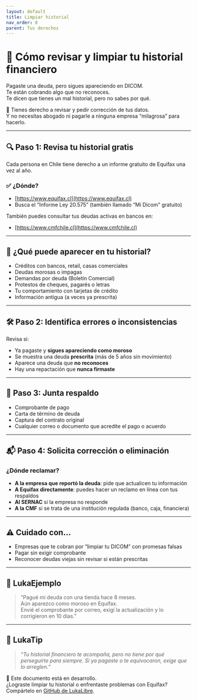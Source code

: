 ```yaml
---
layout: default
title: Limpiar historial
nav_order: 8
parent: Tus derechos
---
```


# 🧹 Cómo revisar y limpiar tu historial financiero

Pagaste una deuda, pero sigues apareciendo en DICOM.  
Te están cobrando algo que no reconoces.  
Te dicen que tienes un mal historial, pero no sabes por qué.

📢 Tienes derecho a revisar y pedir corrección de tus datos.  
Y no necesitas abogado ni pagarle a ninguna empresa “milagrosa” para hacerlo.

---

## 🔍 Paso 1: Revisa tu historial gratis

Cada persona en Chile tiene derecho a un informe gratuito de Equifax una vez al año.

### ✅ ¿Dónde?

- [https://www.equifax.cl](https://www.equifax.cl)
- Busca el “Informe Ley 20.575” (también llamado “Mi Dicom” gratuito)

También puedes consultar tus deudas activas en bancos en:
- [https://www.cmfchile.cl](https://www.cmfchile.cl)

---

## 📌 ¿Qué puede aparecer en tu historial?

- Créditos con bancos, retail, casas comerciales
- Deudas morosas o impagas
- Demandas por deuda (Boletín Comercial)
- Protestos de cheques, pagarés o letras
- Tu comportamiento con tarjetas de crédito
- Información antigua (a veces ya prescrita)

---

## 🛠️ Paso 2: Identifica errores o inconsistencias

Revisa si:

- Ya pagaste y **sigues apareciendo como moroso**
- Se muestra una deuda **prescrita** (más de 5 años sin movimiento)
- Aparece una deuda que **no reconoces**
- Hay una repactación que **nunca firmaste**

---

## 🧾 Paso 3: Junta respaldo

- Comprobante de pago
- Carta de término de deuda
- Captura del contrato original
- Cualquier correo o documento que acredite el pago o acuerdo

---

## 📬 Paso 4: Solicita corrección o eliminación

### ¿Dónde reclamar?

- **A la empresa que reportó la deuda**: pide que actualicen tu información
- **A Equifax directamente**: puedes hacer un reclamo en línea con tus respaldos
- **Al SERNAC** si la empresa no responde
- **A la CMF** si se trata de una institución regulada (banco, caja, financiera)

---

## ⚠️ Cuidado con...

- Empresas que te cobran por “limpiar tu DICOM” con promesas falsas
- Pagar sin exigir comprobante
- Reconocer deudas viejas sin revisar si están prescritas

---

## 💬 LukaEjemplo

> “Pagué mi deuda con una tienda hace 8 meses.  
> Aún aparezco como moroso en Equifax.  
> Envié el comprobante por correo, exigí la actualización y lo corrigieron en 10 días.”

---

## 🧠 LukaTip

> *“Tu historial financiero te acompaña, pero no tiene por qué perseguirte para siempre. Si ya pagaste o te equivocaron, exige que lo arreglen.”*

📌 Este documento está en desarrollo.  
¿Lograste limpiar tu historial o enfrentaste problemas con Equifax? Compártelo en [GitHub de LukaLibre](https://github.com/tuusuario/lukalibre).
